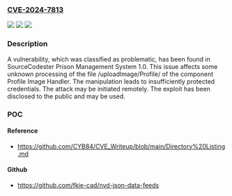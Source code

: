 ### [CVE-2024-7813](https://cve.mitre.org/cgi-bin/cvename.cgi?name=CVE-2024-7813)
![](https://img.shields.io/static/v1?label=Product&message=Prison%20Management%20System&color=blue)
![](https://img.shields.io/static/v1?label=Version&message=%3D%201.0%20&color=brighgreen)
![](https://img.shields.io/static/v1?label=Vulnerability&message=CWE-522%20Insufficiently%20Protected%20Credentials&color=brighgreen)

### Description

A vulnerability, which was classified as problematic, has been found in SourceCodester Prison Management System 1.0. This issue affects some unknown processing of the file /uploadImage/Profile/ of the component Profile Image Handler. The manipulation leads to insufficiently protected credentials. The attack may be initiated remotely. The exploit has been disclosed to the public and may be used.

### POC

#### Reference
- https://github.com/CYB84/CVE_Writeup/blob/main/Directory%20Listing.md

#### Github
- https://github.com/fkie-cad/nvd-json-data-feeds

